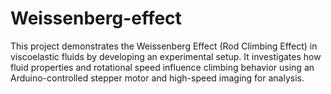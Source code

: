 # Weissenberg-effect
This project demonstrates the Weissenberg Effect (Rod Climbing Effect) in viscoelastic fluids by developing an experimental setup. It investigates how fluid properties and rotational speed influence climbing behavior using an Arduino-controlled stepper motor and high-speed imaging for analysis.
